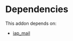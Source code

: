 # Dependencies

This addon depends on:

- [iap_mail](https://github.com/bringout/oca-ocb-technical/tree/b0cb832ccdc7fe133266cca5b11f01ad425277b4/odoo-bringout-oca-ocb-iap_mail)
